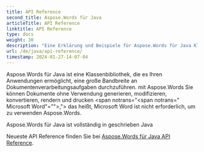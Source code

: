 ```yaml
---
title: API Reference
second_title: Aspose.Words für Java
articleTitle: API Reference
linktitle: API Reference
type: docs
weight: 30
description: "Eine Erklärung und Beispiele für Aspose.Words für Java Klassen und Methoden zum Erzeugen, Konvertieren, Modifizieren, Rendern und Drucken von Dokumenten ohne Verwendung Microsoft Word."
url: /de/java/api-reference/
timestamp: 2024-01-27-14-07-04
---
```


Aspose.Words für Java ist eine Klassenbibliothek, die es Ihren Anwendungen ermöglicht, eine große Bandbreite an Dokumentenverarbeitungsaufgaben durchzuführen. mit Aspose.Words Sie können Dokumente ohne Verwendung generieren, modifizieren, konvertieren, rendern und drucken <span notrans="<span notrans=" Microsoft Word"=""></span>,"> das heißt, Microsoft Word ist nicht erforderlich, um zu verwenden Aspose.Words.

Aspose.Words für Java ist vollständig in geschrieben Java

Neueste API Reference finden Sie bei [Aspose.Words für Java API Reference](https://reference.aspose.com/words/java/).
